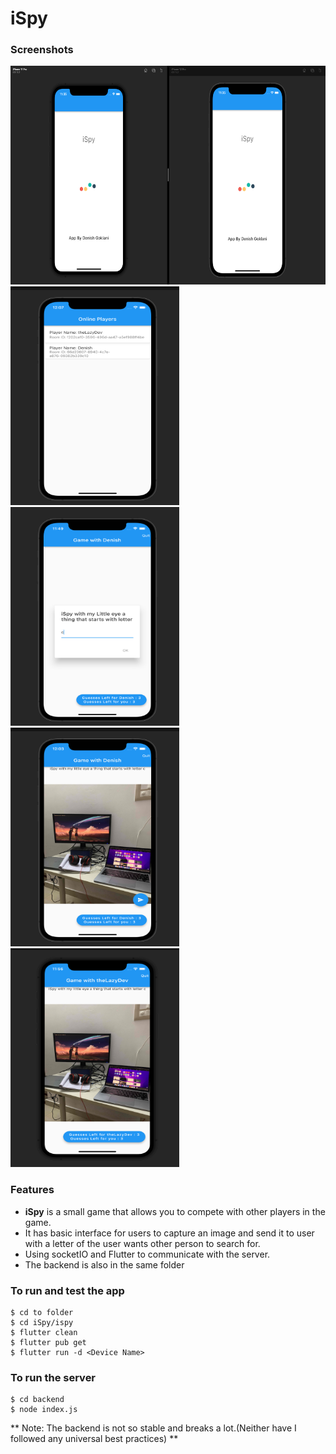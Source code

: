 # iSpy

### Screenshots

 <img src="/ScreenShots/1.png" width=540 height=350 alt="splash screen">
 <img src="/ScreenShots/5.png" width=270 height=350 alt="main screen">
 <img src="/ScreenShots/2.png" width=270 height=350 alt="attach letter dialog">
 <img src="/ScreenShots/4.png" width=270 height=350 alt="competitor screen">
 <img src="/ScreenShots/3.png" width=270 height=350 alt="competitor screen 2">
 
### Features
 - **iSpy** is a small game that allows you to compete with other players in the game.
 - It has basic interface for users to capture an image and send it to user with a letter of the user wants other person to search for.
 - Using socketIO and Flutter to communicate with the server.
 - The backend is also in the same folder

 ### To run and test the app
 ```
 $ cd to folder
 $ cd iSpy/ispy
 $ flutter clean 
 $ flutter pub get
 $ flutter run -d <Device Name>
 ```

 ### To run the server
 ```
 $ cd backend
 $ node index.js
 ```

** Note: The backend is not so stable and breaks a lot.(Neither have I followed any universal best practices) **
